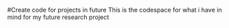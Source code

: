 #Create code for projects in future
This is the codespace for what i have in mind for my future research project
